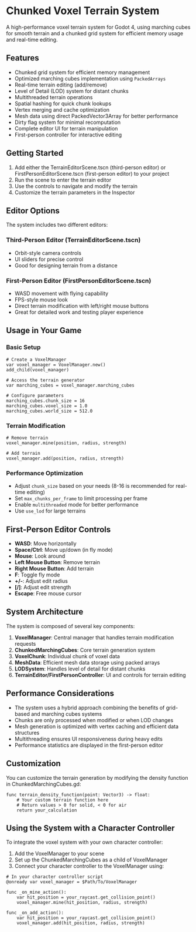 # Chunked Voxel Terrain System

A high-performance voxel terrain system for Godot 4, using marching cubes for smooth terrain and a chunked grid system for efficient memory usage and real-time editing.

## Features

- Chunked grid system for efficient memory management
- Optimized marching cubes implementation using `PackedArrays`
- Real-time terrain editing (add/remove)
- Level of Detail (LOD) system for distant chunks
- Multithreaded terrain operations
- Spatial hashing for quick chunk lookups
- Vertex merging and cache optimization
- Mesh data using direct PackedVector3Array for better performance
- Dirty flag system for minimal recomputation
- Complete editor UI for terrain manipulation
- First-person controller for interactive editing

## Getting Started

1. Add either the TerrainEditorScene.tscn (third-person editor) or FirstPersonEditorScene.tscn (first-person editor) to your project
2. Run the scene to enter the terrain editor
3. Use the controls to navigate and modify the terrain
4. Customize the terrain parameters in the Inspector

## Editor Options

The system includes two different editors:

### Third-Person Editor (TerrainEditorScene.tscn)
- Orbit-style camera controls
- UI sliders for precise control
- Good for designing terrain from a distance

### First-Person Editor (FirstPersonEditorScene.tscn)
- WASD movement with flying capability
- FPS-style mouse look
- Direct terrain modification with left/right mouse buttons
- Great for detailed work and testing player experience

## Usage in Your Game

### Basic Setup

```gdscript
# Create a VoxelManager
var voxel_manager = VoxelManager.new()
add_child(voxel_manager)

# Access the terrain generator
var marching_cubes = voxel_manager.marching_cubes

# Configure parameters
marching_cubes.chunk_size = 16
marching_cubes.voxel_size = 1.0
marching_cubes.world_size = 512.0
```

### Terrain Modification

```gdscript
# Remove terrain
voxel_manager.mine(position, radius, strength)

# Add terrain
voxel_manager.add(position, radius, strength)
```

### Performance Optimization

- Adjust `chunk_size` based on your needs (8-16 is recommended for real-time editing)
- Set `max_chunks_per_frame` to limit processing per frame
- Enable `multithreaded` mode for better performance
- Use `use_lod` for large terrains

## First-Person Editor Controls

- **WASD**: Move horizontally
- **Space/Ctrl**: Move up/down (in fly mode)
- **Mouse**: Look around
- **Left Mouse Button**: Remove terrain
- **Right Mouse Button**: Add terrain
- **F**: Toggle fly mode
- **+/-**: Adjust edit radius
- **[/]**: Adjust edit strength
- **Escape**: Free mouse cursor

## System Architecture

The system is composed of several key components:

1. **VoxelManager**: Central manager that handles terrain modification requests
2. **ChunkedMarchingCubes**: Core terrain generation system
3. **VoxelChunk**: Individual chunk of voxel data
4. **MeshData**: Efficient mesh data storage using packed arrays
5. **LODSystem**: Handles level of detail for distant chunks
6. **TerrainEditor/FirstPersonController**: UI and controls for terrain editing

## Performance Considerations

- The system uses a hybrid approach combining the benefits of grid-based and marching cubes systems
- Chunks are only processed when modified or when LOD changes
- Mesh generation is optimized with vertex caching and efficient data structures
- Multithreading ensures UI responsiveness during heavy edits
- Performance statistics are displayed in the first-person editor

## Customization

You can customize the terrain generation by modifying the density function in ChunkedMarchingCubes.gd:

```gdscript
func terrain_density_function(point: Vector3) -> float:
    # Your custom terrain function here
    # Return values > 0 for solid, < 0 for air
    return your_calculation
```

## Using the System with a Character Controller

To integrate the voxel system with your own character controller:

1. Add the VoxelManager to your scene
2. Set up the ChunkedMarchingCubes as a child of VoxelManager
3. Connect your character controller to the VoxelManager using:

```gdscript
# In your character controller script
@onready var voxel_manager = $Path/To/VoxelManager

func _on_mine_action():
    var hit_position = your_raycast.get_collision_point()
    voxel_manager.mine(hit_position, radius, strength)
    
func _on_add_action():
    var hit_position = your_raycast.get_collision_point()
    voxel_manager.add(hit_position, radius, strength)
```